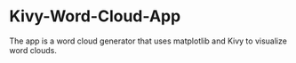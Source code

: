 # Kivy-Word-Cloud-App
The app is a word cloud generator that uses matplotlib and Kivy to visualize word clouds.
